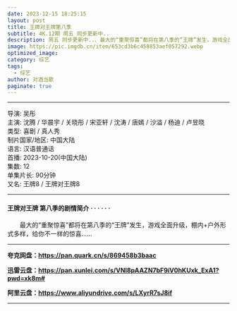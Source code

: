```yaml
---
date: 2023-12-15 18:25:15
layout: post
title: 王牌对王牌第八季
subtitle: 4K.12期 周五 同步更新中..
description: 周五 同步更新中..、最大的“重聚惊喜”都将在第八季的“王牌”发生，游戏全面升级，棚内+户外形式多样，给你不一样的惊喜......
image: https://pic.imgdb.cn/item/653cd3b6c458853aef057292.webp
optimized_image: 
category: 综艺
tags:
  - 综艺
author: 对酒当歌
paginate: true
---
```


---

导演: 吴彤  
主演: 沈腾 / 华晨宇 / 关晓彤 / 宋亚轩 / 沈涛 / 唐嫣 / 沙溢 / 杨迪 / 卢昱晓  
类型: 喜剧 / 真人秀  
制片国家/地区: 中国大陆  
语言: 汉语普通话  
首播: 2023-10-20(中国大陆)  
集数: 12  
单集片长: 90分钟  
又名: 王牌8 / 王牌对王牌8  

---

#### 王牌对王牌 第八季的剧情简介 · · · · · ·

　　最大的“重聚惊喜”都将在第八季的“王牌”发生，游戏全面升级，棚内+户外形式多样，给你不一样的惊喜……

---

**夸克网盘：<https://pan.quark.cn/s/869458b3baac>**

**迅雷云盘：<https://pan.xunlei.com/s/VNl8pAAZN7bF9iV0hKUxk_ExA1?pwd=xk8m#>**

**阿里云盘：<https://www.aliyundrive.com/s/LXyrR7sJ8if>**

---
